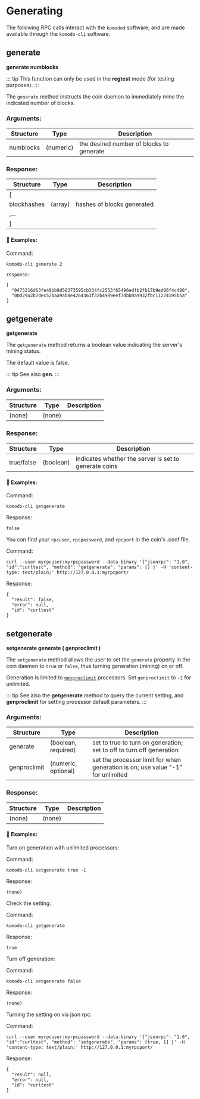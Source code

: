 # Generating

The following RPC calls interact with the `komodod` software, and are made available through the `komodo-cli` software.

## generate

**generate numblocks**

::: tip
This function can only be used in the <b>regtest</b> mode (for testing purposes).
:::

The `generate` method instructs the coin daemon to immediately mine the indicated number of blocks.

### Arguments:

Structure|Type|Description
---------|----|-----------
numblocks                                    |(numeric)                    |the desired number of blocks to generate

### Response:

Structure|Type|Description
---------|----|-----------
[                                            |                             |
blockhashes                                  |(array)                      |hashes of blocks generated
,...                                         |                             |
]                                            |                             |

#### :pushpin: Examples:

Command:

```
komodo-cli generate 2

response:

[
  "0475316d63fe48bb9d58373595cb334fc2553f65496edfb2fb17b9ed06f4c480",
  "00d29a2b7dec52baa9ab8e4264363f32b4989eef7dbb0a9932fbc11274195b5a"
]
```

## getgenerate

**getgenerate**

The `getgenerate` method returns a boolean value indicating the server's mining status.

The default value is false.

::: tip
See also <b>gen</b>.
:::

### Arguments:

Structure|Type|Description
---------|----|-----------
(none)                                       |(none)                       |

### Response:

Structure|Type|Description
---------|----|-----------
true/false                                   |(boolean)                    |indicates whether the server is set to generate coins

#### :pushpin: Examples:

Command:

```
komodo-cli getgenerate
```

Response:

```
false
```

You can find your `rpcuser`, `rpcpassword`, and `rpcport` in the coin's .conf file.

Command:

```
curl --user myrpcuser:myrpcpassword --data-binary '{"jsonrpc": "1.0", "id":"curltest", "method": "getgenerate", "params": [] }' -H 'content-type: text/plain;' http://127.0.0.1:myrpcport/
```

Response:

```
{
  "result": false,
  "error": null,
  "id": "curltest"
}
```

## setgenerate

**setgenerate generate ( genproclimit )**

The `setgenerate` method allows the user to set the `generate` property in the coin daemon to `true` or `false`, thus turning generation (mining) on or off.

Generation is limited to [`genproclimit`](../005-installations/019-common-runtime-parameters.html#genproclimit) processors. Set `genproclimit` to `-1` for unlimited.

::: tip
See also the <b>getgenerate</b> method to query the current setting, and <b>genproclimit</b> for setting processor default parameters.
:::

### Arguments:

Structure|Type|Description
---------|----|-----------
generate                                     |(boolean, required)          |set to true to turn on generation; set to off to turn off generation
genproclimit                                 |(numeric, optional)          |set the processor limit for when generation is on; use value "-1" for unlimited

### Response:

Structure|Type|Description
---------|----|-----------
(none)                                       |(none)                       |

#### :pushpin: Examples:

Turn on generation with unlimited processors:


Command:

```
komodo-cli setgenerate true -1
```


Response:

```
(none)
```

Check the setting:

Command:

```
komodo-cli getgenerate
```

Response:

```
true
```

Turn off generation:

Command:

```
komodo-cli setgenerate false
```

Response:

```
(none)
```

Turning the setting on via json rpc:

Command:

```
curl --user myrpcuser:myrpcpassword --data-binary '{"jsonrpc": "1.0", "id":"curltest", "method": "setgenerate", "params": [true, 1] }' -H 'content-type: text/plain;' http://127.0.0.1:myrpcport/
```

Response:

```
{
  "result": null,
  "error": null,
  "id": "curltest"
}
```
